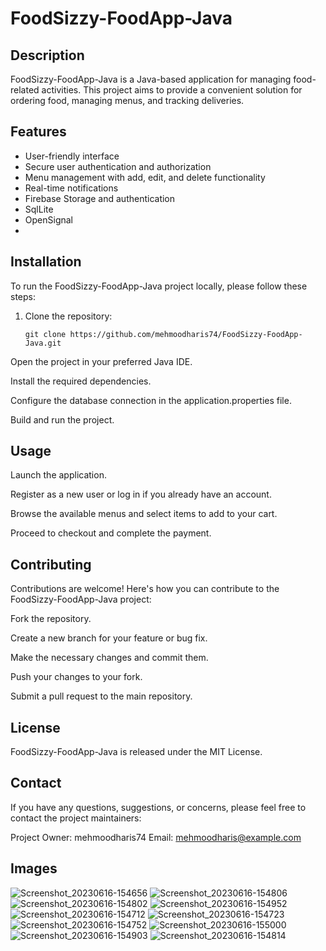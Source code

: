 # FoodSizzy-FoodApp-Java

## Description
FoodSizzy-FoodApp-Java is a Java-based application for managing food-related activities. This project aims to provide a convenient solution for ordering food, managing menus, and tracking deliveries. 

## Features

- User-friendly interface
- Secure user authentication and authorization
- Menu management with add, edit, and delete functionality
- Real-time notifications
- Firebase Storage and authentication
- SqlLite
- OpenSignal 
- 

## Installation

To run the FoodSizzy-FoodApp-Java project locally, please follow these steps:

1. Clone the repository:

   ```shell
   git clone https://github.com/mehmoodharis74/FoodSizzy-FoodApp-Java.git
Open the project in your preferred Java IDE.

Install the required dependencies.

Configure the database connection in the application.properties file.

Build and run the project.

## Usage
Launch the application.

Register as a new user or log in if you already have an account.

Browse the available menus and select items to add to your cart.

Proceed to checkout and complete the payment.

## Contributing
Contributions are welcome! Here's how you can contribute to the FoodSizzy-FoodApp-Java project:

Fork the repository.

Create a new branch for your feature or bug fix.

Make the necessary changes and commit them.

Push your changes to your fork.

Submit a pull request to the main repository.

## License
FoodSizzy-FoodApp-Java is released under the MIT License.

## Contact
If you have any questions, suggestions, or concerns, please feel free to contact the project maintainers:

Project Owner: mehmoodharis74
Email: mehmoodharis@example.com

## Images
![Screenshot_20230616-154656](https://github.com/mehmoodharis74/FoodSizzy-FoodApp-Java/assets/70471936/25fca377-48bd-49fa-9e17-f610fba52bf1)
![Screenshot_20230616-154806](https://github.com/mehmoodharis74/FoodSizzy-FoodApp-Java/assets/70471936/90c807f0-0409-410f-9a2c-e11c78d16a97)
![Screenshot_20230616-154802](https://github.com/mehmoodharis74/FoodSizzy-FoodApp-Java/assets/70471936/b657cb4a-d4de-4de8-97f2-c7f631f9b999)
![Screenshot_20230616-154952](https://github.com/mehmoodharis74/FoodSizzy-FoodApp-Java/assets/70471936/e192c262-f2db-4c6e-b443-850db7608a44)
![Screenshot_20230616-154712](https://github.com/mehmoodharis74/FoodSizzy-FoodApp-Java/assets/70471936/a7b4f1ee-f038-4269-b042-36aebd9ba266)
![Screenshot_20230616-154723](https://github.com/mehmoodharis74/FoodSizzy-FoodApp-Java/assets/70471936/eaf96aa2-3e78-468a-a405-5528105c3bba)
![Screenshot_20230616-154752](https://github.com/mehmoodharis74/FoodSizzy-FoodApp-Java/assets/70471936/3138bd0d-140e-48d6-b2d2-f3da46d372e9)
![Screenshot_20230616-155000](https://github.com/mehmoodharis74/FoodSizzy-FoodApp-Java/assets/70471936/c35d8938-a96f-4d7a-a7f3-b7df243d43bc)
![Screenshot_20230616-154903](https://github.com/mehmoodharis74/FoodSizzy-FoodApp-Java/assets/70471936/db243db9-22fd-49c2-b259-90794be97453)
![Screenshot_20230616-154814](https://github.com/mehmoodharis74/FoodSizzy-FoodApp-Java/assets/70471936/80cca778-4cf5-4acc-941e-c145f7ea9fcb)




